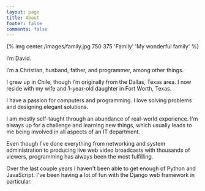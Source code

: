 ```yaml
---
layout: page
title: About
footer: false
comments: false
---
```

{% img center /images/family.jpg 750 375 'Family' 'My wonderful family' %}

I’m David.

I’m a Christian, husband, father, and programmer, among other things.

I grew up in Chile, though I’m originally from the Dallas, Texas area. I now
reside with my wife and 1-year-old daughter in Fort Worth, Texas.

I have a passion for computers and programming. I love solving problems and
designing elegant solutions.

I am mostly self-taught through an abundance of real-world experience. I'm
always up for a challenge and learning new things, which usually leads to me
being involved in all aspects of an IT department.

Even though I've done everything from networking and system administration to
producing live web video broadcasts with thousands of viewers, programming has
always been the most fulfilling.

Over the last couple years I haven't been able to get enough of Python
and JavaScript. I've been having a lot of fun with the Django web framework in
particular.
